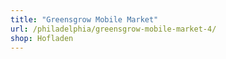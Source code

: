 ```yaml
---
title: "Greensgrow Mobile Market"
url: /philadelphia/greensgrow-mobile-market-4/
shop: Hofladen
---
```

